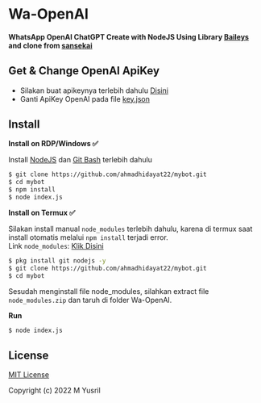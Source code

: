 # Wa-OpenAI

 #### WhatsApp OpenAI ChatGPT Create with NodeJS Using Library [Baileys](https://github.com/adiwajshing/Baileys) and clone from [sansekai](https://github.com/Sansekai/Wa-OpenAI) 


## Get & Change OpenAI ApiKey
- Silakan buat apikeynya terlebih dahulu [Disini](https://beta.openai.com/account/api-keys)
- Ganti ApiKey OpenAI pada file [key.json](https://github.com/ahmadhidayat22/mybot/blob/main/key.json)

## Install
**Install on RDP/Windows ✅**

Install [NodeJS](https://nodejs.org/en/download/)
 dan [Git Bash](https://git-scm.com/downloads) terlebih dahulu
```bash
$ git clone https://github.com/ahmadhidayat22/mybot.git
$ cd mybot
$ npm install
$ node index.js
```
**Install on Termux ✅**

Silakan install manual ```node_modules``` terlebih dahulu, karena di termux saat install otomatis melalui ```npm install``` terjadi error.
<br>Link ```node_modules```: [Klik Disini](https://drive.google.com/file/d/1rnoVkJin3J_zDkzxBDnzBBI1-OuKk10_/view?usp=drivesdk)
```bash
$ pkg install git nodejs -y
$ git clone https://github.com/ahmadhidayat22/mybot.git
$ cd mybot
```
Sesudah menginstall file node_modules, silahkan extract file ```node_modules.zip``` dan taruh di folder Wa-OpenAI.

**Run**
```bash
$ node index.js
```

## License
[MIT License](https://github.com/Sansekai/Wa-OpenAI/blob/main/LICENSE)

Copyright (c) 2022 M Yusril

